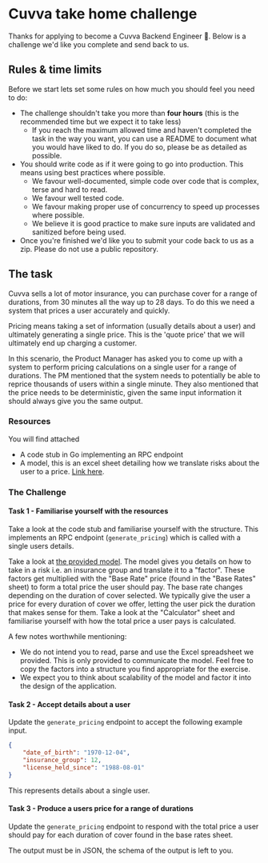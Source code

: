 # Cuvva take home challenge

Thanks for applying to become a Cuvva Backend Engineer 🎉. Below is a challenge we'd like you complete and send back to us.

## Rules & time limits

Before we start lets set some rules on how much you should feel you need to do:

- The challenge shouldn't take you more than **four hours** (this is the recommended time but we expect it to take less)
    - If you reach the maximum allowed time and haven't completed the task in the way you want, you can use a README
    to document what you would have liked to do. If you do so, please be as detailed as possible.
- You should write code as if it were going to go into production. This means using best practices where possible.
    - We favour well-documented, simple code over code that is complex, terse and hard to read.
    - We favour well tested code.
    - We favour making proper use of concurrency to speed up processes where possible.
    - We believe it is good practice to make sure inputs are validated and sanitized before being used.
- Once you're finished we'd like you to submit your code back to us as a zip. Please do not use a public repository.

## The task

Cuvva sells a lot of motor insurance, you can purchase cover for a range of durations, from 30 minutes all the way up to
28 days. To do this we need a system that prices a user accurately and quickly.

Pricing means taking a set of information (usually details about a user) and ultimately generating a single price.
This is the 'quote price' that we will ultimately end up charging a customer.

In this scenario, the Product Manager has asked you to come up with a system to perform pricing calculations on a single
user for a range of durations.
The PM mentioned that the system needs to potentially be able to reprice thousands of users within a single minute.
They also mentioned that the price needs to be deterministic, given the same input information it should always give
you the same output.

### Resources

You will find attached

- A code stub in Go implementing an RPC endpoint
- A model, this is an excel sheet detailing how we translate risks about the user to a price. [Link here](https://docs.google.com/spreadsheets/d/10z5KCDmTXJQiCGIXDgPH7pmqRffbObUCdORXZLWmFVU/edit?usp=sharing).

### The Challenge

#### Task 1 - Familiarise yourself with the resources

Take a look at the code stub and familiarise yourself with the structure.
This implements an RPC endpoint (`generate_pricing`) which is called with a single users details.

Take a look at [the provided model](https://docs.google.com/spreadsheets/d/10z5KCDmTXJQiCGIXDgPH7pmqRffbObUCdORXZLWmFVU/edit?usp=sharing). The model gives you details on how to take in a risk i.e. an insurance group
and translate it to a "factor". These factors get multiplied with the "Base Rate" price (found in the "Base Rates"
sheet) to form a total price the user should pay. The base rate changes depending on the duration of cover selected.
We typically give the user a price for every duration of cover we offer, letting the user pick the duration that makes
sense for them.
Take a look at the "Calculator" sheet and familiarise yourself with how the total price a user pays is calculated.

A few notes worthwhile mentioning:
- We do not intend you to read, parse and use the Excel spreadsheet we provided. This is only provided to communicate
the model. Feel free to copy the factors into a structure you find appropriate for the exercise.
- We expect you to think about scalability of the model and factor it into the design of the application.

#### Task 2  - Accept details about a user

Update the `generate_pricing` endpoint to accept the following example input.

```json
{
    "date_of_birth": "1970-12-04",
    "insurance_group": 12,
    "license_held_since": "1988-08-01"
}
```

This represents details about a single user.

#### Task 3 -  Produce a users price for a range of durations

Update the `generate_pricing` endpoint to respond with the total price a user should pay for each duration of cover
found in the base rates sheet.

The output must be in JSON, the schema of the output is left to you.
